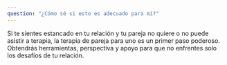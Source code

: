 ```yaml
---
question: "¿Cómo sé si esto es adecuado para mí?"
---
```

Si te sientes estancado en tu relación y tu pareja no quiere o no puede asistir a terapia, la terapia de pareja para uno es un primer paso poderoso. Obtendrás herramientas, perspectiva y apoyo para que no enfrentes solo los desafíos de tu relación.
